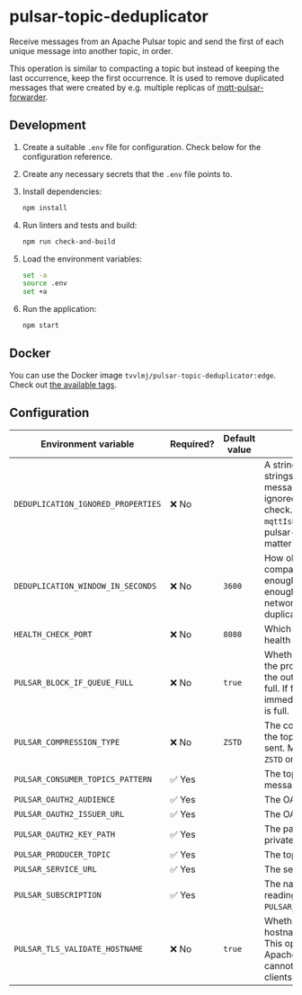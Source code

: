 # pulsar-topic-deduplicator

Receive messages from an Apache Pulsar topic and send the first of each unique message into another topic, in order.

This operation is similar to compacting a topic but instead of keeping the last occurrence, keep the first occurrence.
It is used to remove duplicated messages that were created by e.g. multiple replicas of [mqtt-pulsar-forwarder](https://github.com/tvv-lippu-ja-maksujarjestelma-oy/mqtt-pulsar-forwarder).

## Development

1. Create a suitable `.env` file for configuration.
   Check below for the configuration reference.
1. Create any necessary secrets that the `.env` file points to.
1. Install dependencies:

   ```sh
   npm install
   ```

1. Run linters and tests and build:

   ```sh
   npm run check-and-build
   ```

1. Load the environment variables:

   ```sh
   set -a
   source .env
   set +a
   ```

1. Run the application:

   ```sh
   npm start
   ```

## Docker

You can use the Docker image `tvvlmj/pulsar-topic-deduplicator:edge`.
Check out [the available tags](https://hub.docker.com/r/tvvlmj/pulsar-topic-deduplicator/tags).

## Configuration

| Environment variable               | Required? | Default value | Description                                                                                                                                                                                                                       |
| ---------------------------------- | --------- | ------------- | --------------------------------------------------------------------------------------------------------------------------------------------------------------------------------------------------------------------------------- |
| `DEDUPLICATION_IGNORED_PROPERTIES` | ❌ No     |               | A stringified JSON array of strings that names the Pulsar message properties that will be ignored in the deduplication check. E.g. the property `mqttIsDuplicate` from mqtt-pulsar-forwarder should not matter for deduplication. |
| `DEDUPLICATION_WINDOW_IN_SECONDS`  | ❌ No     | `3600`        | How old messages should be compared to new messages. It is enough for the cache to hold old enough messages to cover network delays from the duplicated data sources.                                                             |
| `HEALTH_CHECK_PORT`                | ❌ No     | `8080`        | Which port to use to respond to health checks.                                                                                                                                                                                    |
| `PULSAR_BLOCK_IF_QUEUE_FULL`       | ❌ No     | `true`        | Whether the send operations of the producer should block when the outgoing message queue is full. If false, send operations will immediately fail when the queue is full.                                                         |
| `PULSAR_COMPRESSION_TYPE`          | ❌ No     | `ZSTD`        | The compression type to use in the topic where messages are sent. Must be one of `Zlib`, `LZ4`, `ZSTD` or `SNAPPY`.                                                                                                               |
| `PULSAR_CONSUMER_TOPICS_PATTERN`   | ✅ Yes    |               | The topic pattern to consume messages from.                                                                                                                                                                                       |
| `PULSAR_OAUTH2_AUDIENCE`           | ✅ Yes    |               | The OAuth 2.0 audience.                                                                                                                                                                                                           |
| `PULSAR_OAUTH2_ISSUER_URL`         | ✅ Yes    |               | The OAuth 2.0 issuer URL.                                                                                                                                                                                                         |
| `PULSAR_OAUTH2_KEY_PATH`           | ✅ Yes    |               | The path to the OAuth 2.0 private key JSON file.                                                                                                                                                                                  |
| `PULSAR_PRODUCER_TOPIC`            | ✅ Yes    |               | The topic to send messages to.                                                                                                                                                                                                    |
| `PULSAR_SERVICE_URL`               | ✅ Yes    |               | The service URL.                                                                                                                                                                                                                  |
| `PULSAR_SUBSCRIPTION`              | ✅ Yes    |               | The name of the subscription for reading messages from `PULSAR_CONSUMER_TOPICS_PATTERN`.                                                                                                                                          |
| `PULSAR_TLS_VALIDATE_HOSTNAME`     | ❌ No     | `true`        | Whether to validate the hostname on its TLS certificate. This option exists because some Apache Pulsar hosting providers cannot handle Apache Pulsar clients setting this to `true`.                                              |
